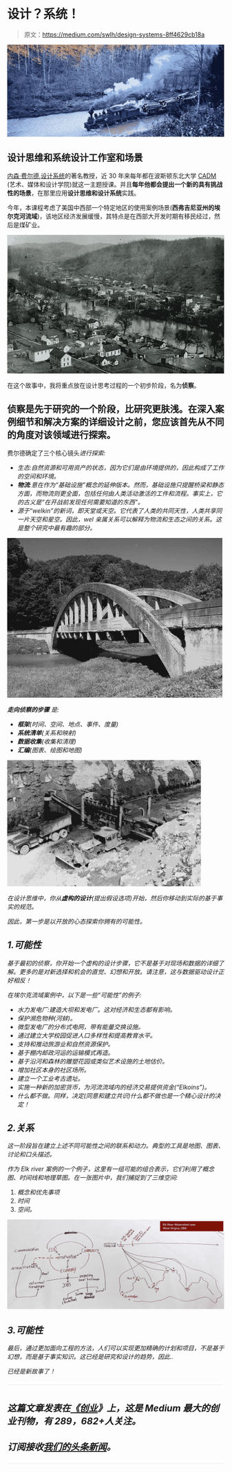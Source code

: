 # 设计？系统！

> 原文：<https://medium.com/swlh/design-systems-8ff4629cb18a>

![](img/5a28ed92677c915eb68c264ba6753e0f.png)

## **设计思维**和系统设计工作室和场景

[内森·费尔德](https://camd.northeastern.edu/artdesign/people/nathan-felde/),[设计系统](https://www.coursicle.com/neu/courses/ARTG/5610/)的著名教授，近 30 年来每年都在波斯顿东北大学 [CADM](https://camd.northeastern.edu/) (艺术、媒体和设计学院)就这一主题授课。并且**每年他都会提出一个新的具有挑战性的场景**，在那里应用**设计思维和设计系统**实践。

今年，本课程考虑了美国中西部一个特定地区的使用案例场景(**西弗吉尼亚州的埃尔克河流域**)，该地区经济发展缓慢，其特点是在西部大开发时期有移民经过，然后是煤矿业。

![](img/2c4d2f93d8276a99b098540680fe5a16.png)

在这个故事中，我将重点放在设计思考过程的一个初步阶段，名为**侦察**。

## 侦察是先于研究的一个阶段，比研究更肤浅。在深入案例细节和解决方案的详细设计之前，您应该首先从不同的角度对该领域进行探索。

费尔德确定了三个核心镜头*进行探索:*

*   *生态:自然资源和可用资产的状态，因为它们是由环境提供的，因此构成了工作的空间和环境。*
*   ***物流**:意在作为“基础设施”概念的延伸版本。然而，基础设施只提醒桥梁和静态方面，而物流则更全面，包括任何由人类活动激活的工件和流程。事实上，它的古义是“在开战前发现任何需要知道的东西”。*
*   *源于“welkin”的新词，即天堂或天空。它代表了人类的共同天性，人类共享同一片天空和星空。因此，wel 亲属关系可以解释为物流和生态之间的关系。这是整个研究中最有趣的部分。*

*![](img/ec23dfd8901d82662630d58eea5a974f.png)*

****走向侦察的步骤*** 是:*

*   ***框架**(时间、空间、地点、事件、度量)*
*   ***系统清单**(关系和映射)*
*   ***数据收集**(收集和清理)*
*   ***汇编**(图表、绘图和地图)*

*![](img/80b893a4466163aefd66c6e5ca6dbacb.png)*

*在设计思维中，你从**虚构的设计**(提出假设选项)开始，然后你移动到实际的基于事实的规范。*

*因此，第一步是以开放的心态探索你拥有的可能性。*

## *1.可能性*

*基于最初的侦察，你开始一个虚构的设计步骤，它不是基于对现场和数据的详细了解。更多的是对新选择和机会的直觉、幻想和开放。请注意，这与数据驱动设计正好相反！*

*在埃尔克流域案例中，以下是一些“可能性”的例子:*

*   *水力发电厂:建造大坝和发电厂。这对经济和生态都有影响。*
*   *保护濒危物种(河蚌)。*
*   *微型发电厂的分布式电网，带有能量交换设施。*
*   *通过建立大学校园促进人口多样性和提高教育水平。*
*   *支持和推动旅游业和自然资源保护。*
*   *基于棚内邮政河运的运输模式再造。*
*   *基于沿河和森林的雕塑花园或类似艺术设施的土地估价。*
*   *增加社区本身的社区场所。*
*   *建立一个工业考古遗址。*
*   *实施一种新的加密货币，为河流流域内的经济交易提供资金(“Elkoins”)。*
*   *什么都不做。同样，决定(同意和建立共识)什么都不做也是一个精心设计的决定！*

## *2.关系*

*这一阶段旨在建立上述不同可能性之间的联系和动力。典型的工具是地图、图表、讨论和口头描述。*

*作为 Elk river 案例的一个例子，这里有一组可能的组合表示，它们利用了概念图、时间线和地理草图。在一张图片中，我们捕捉到了三维空间:*

1.  *概念和优先事项*
2.  *时间*
3.  *空间。*

*![](img/696ab11a4f9fcb8a6fe28c07d222132a.png)*

## *3.可能性*

*最后，通过更加面向工程的方法，人们可以实现更加精确的计划和项目，不是基于幻想，而是基于事实知识。这已经是研究和设计的趋势，因此..*

*已经是新故事了！*

*![](img/731acf26f5d44fdc58d99a6388fe935d.png)*

## *这篇文章发表在[《创业](https://medium.com/swlh)》上，这是 Medium 最大的创业刊物，有 289，682+人关注。*

## *订阅接收[我们的头条新闻](http://growthsupply.com/the-startup-newsletter/)。*

*![](img/731acf26f5d44fdc58d99a6388fe935d.png)*